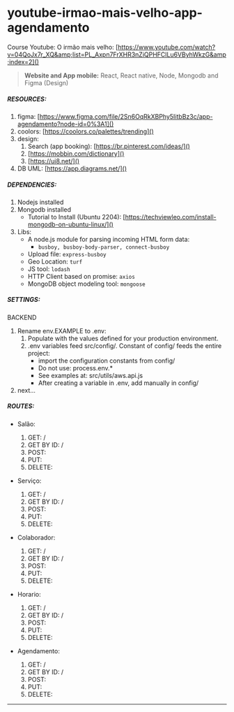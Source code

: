 # youtube-irmao-mais-velho-app-agendamento

Course Youtube: O irmão mais velho: [https://www.youtube.com/watch?v=04QoJx7r_XQ&amp;list=PL_Axpn7FrXHR3nZiQPHFClLu6VByhWkzG&amp;index=2]()

> **Website and App mobile:** React, React native, Node, Mongodb and Figma (Design)

##### RESOURCES:

1. figma: [https://www.figma.com/file/2Sn6OqRkXBPhy5IitbBz3c/app-agendamento?node-id=0%3A1]()
2. coolors: [https://coolors.co/palettes/trending]()
3. design:
   1. Search (app booking): [https://br.pinterest.com/ideas/]()
   2. [https://mobbin.com/dictionary]()
   3. [https://ui8.net/]()
4. DB UML: [https://app.diagrams.net/]()

##### DEPENDENCIES:

1. Nodejs installed
2. Mongodb installed
   * Tutorial to Install (Ubuntu 2204): [https://techviewleo.com/install-mongodb-on-ubuntu-linux/]()
3. Libs:
   * A node.js module for parsing incoming HTML form data:
     * `busboy, busboy-body-parser, connect-busboy`
   * Upload file: `express-busboy`
   * Geo Location: `turf`
   * JS tool: `lodash`
   * HTTP Client based on promise: `axios`
   * MongoDB object modeling tool: `mongoose`

##### SETTINGS:

BACKEND

1. Rename env.EXAMPLE to .env:
   1. Populate with the values defined for your production environment.
   2. .env variables feed src/config/. Constant of config/ feeds the entire project:
      * import the configuration constants from config/
      * Do not use: process.env.*
      * See examples at: src/utils/aws.api.js
      * After creating a variable in .env, add manually in config/
2. next...

##### ROUTES:

* Salão:

  1. GET: /
  2. GET BY ID: /
  3. POST:
  4. PUT:
  5. DELETE:
* Serviço:

  1. GET: /
  2. GET BY ID: /
  3. POST:
  4. PUT:
  5. DELETE:
* Colaborador:

  1. GET: /
  2. GET BY ID: /
  3. POST:
  4. PUT:
  5. DELETE:
* Horario:

  1. GET: /
  2. GET BY ID: /
  3. POST:
  4. PUT:
  5. DELETE:
* Agendamento:

  1. GET: /
  2. GET BY ID: /
  3. POST:
  4. PUT:
  5. DELETE:

---
